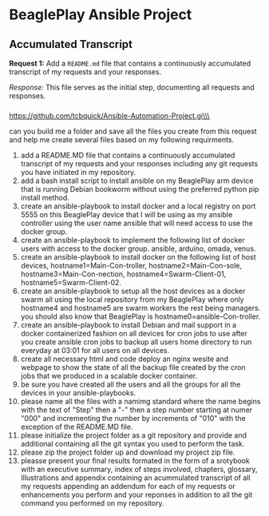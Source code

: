 
# BeaglePlay Ansible Project

## Accumulated Transcript

**Request 1:** Add a `README.md` file that contains a continuously accumulated transcript of my requests and your responses.

_Response:_ This file serves as the initial step, documenting all requests and responses.

###
https://github.com/tcbquick/Ansible-Automation-Project.gi\\\

can you build me a folder and save all the files you create from this request and help me
create several files based on my following requirments.
1. add a README.MD file that contains a continuously accumulated transcript of my requests and your responses including any git requests you have initiated in my repository.
2. add a bash install script to install ansible on my BeaglePlay arm device that is running Debian bookworm without using the preferred python pip install method.
3. create an ansible-playbook to install docker and a local registry on port 5555 on this BeaglePlay device that I will be using as my ansible controller using the user name ansible that will need access to use the docker group.
4. create an ansible-playbook to implement the following list of docker users with access to the docker group. ansible, arduino, omada, venus.
5. create an ansible-playbook to install docker on the following list of host devices, hostname1=Main-Con-troller, hostname2=Main-Con-sole, hostname3=Main-Con-nection, hostname4=Swarm-Client-01, hostname5=Swarm-Client-02.
6. create an ansible-playbook to setup all the host devices as a docker swarm all using the local repository from my BeaglePlay where only hostname4 and hostname5 are swarm workers the rest being managers. you should also know that BeaglePlay is hostname0=ansible-Con-troller.
7. create an ansible-playbook to install Debian and mail support in a docker containerized fashion on all devices for cron jobs to use after you create ansible cron jobs to backup all users home directory to run everyday at 03:01 for all users on all devices.
8. create all necessary html and code deploy an nginx wesite and webpage to show the state of all the backup file created by the cron jobs that we produced in a scalable docker container. 
9. be sure you have created all the users and all the groups for all the devices in your ansible-playbooks.
10. please name all the files with a namimg standard where the name begins with the text of "Step" then a "-" then a step number starting at numer "000" and incrementing the number by increments of "010" with the exception of the README.MD file.
11. please initialize the project folder as a git repository and provide and additional containing all the git syntax you used to perform the task.
12. please zip the project folder up and download my project zip file.
13. pleasse present your final results formated in the form of a srotybook with an executive summary, index of steps involved, chapters, glossary, Illustrations and appendix containing an acummulated transcript of all my requests appending an addendum for each of my requests or enhancements you perform and your reponses in addition to all the git command you performed on my repository.









